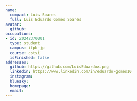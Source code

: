 ```yaml
---
name:
  compact: Luis Soares
  full: Luis Eduardo Gomes Soares
avatar:
  github: 
occupations:
- id: 20242370001
  type: student
  campus: ifpb-jp
  course: cstsi
  isFinished: false
addresses:
  github: https://github.com/LuisEduardox.png
  linkedin: https://www.linkedin.com/in/eduardo-gomes10
  instagram: 
  bluesky: 
  homepage: 
  email: 
---
```

